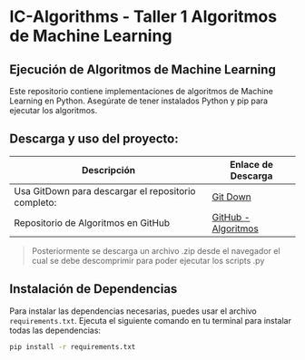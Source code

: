 # IC-Algorithms - Taller 1 Algoritmos de Machine Learning

## Ejecución de Algoritmos de Machine Learning

Este repositorio contiene implementaciones de algoritmos de Machine Learning en Python. Asegúrate de tener instalados Python y pip para ejecutar los algoritmos.

## Descarga y uso del proyecto:
| Descripción                                     | Enlace de Descarga                                            |
|-------------------------------------------------|---------------------------------------------------------------|
| Usa GitDown para descargar el repositorio completo: | [Git Down](https://minhaskamal.github.io/DownGit/#/home) |
| Repositorio de Algoritmos en GitHub             | [GitHub - Algoritmos](https://github.com/sh4dex/IC-Algorithms/tree/main/Algoritmos) |

>Posteriormente se descarga un archivo .zip desde el navegador el cual se debe descomprimir para poder ejecutar los scripts .py
## Instalación de Dependencias

Para instalar las dependencias necesarias, puedes usar el archivo `requirements.txt`. Ejecuta el siguiente comando en tu terminal para instalar todas las dependencias:

```bash
pip install -r requirements.txt
